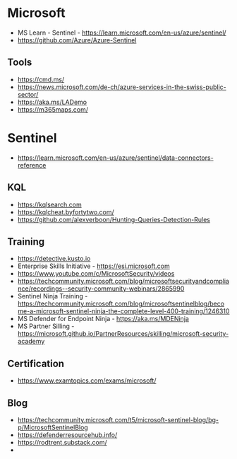 # Microsoft
- MS Learn - Sentinel - https://learn.microsoft.com/en-us/azure/sentinel/
- https://github.com/Azure/Azure-Sentinel
  
## Tools
- https://cmd.ms/
- https://news.microsoft.com/de-ch/azure-services-in-the-swiss-public-sector/
- https://aka.ms/LADemo
- https://m365maps.com/

# Sentinel
- https://learn.microsoft.com/en-us/azure/sentinel/data-connectors-reference

## KQL
- https://kqlsearch.com
- https://kqlcheat.byfortytwo.com/
- https://github.com/alexverboon/Hunting-Queries-Detection-Rules

## Training
- https://detective.kusto.io
- Enterprise Skills Initiative - https://esi.microsoft.com
- https://www.youtube.com/c/MicrosoftSecurity/videos
- https://techcommunity.microsoft.com/blog/microsoftsecurityandcompliance/recordings--security-community-webinars/2865990
- Sentinel Ninja Training - https://techcommunity.microsoft.com/blog/microsoftsentinelblog/become-a-microsoft-sentinel-ninja-the-complete-level-400-training/1246310
- MS Defender for Endpoint Ninja - https://aka.ms/MDENinja
- MS Partner Silling - https://microsoft.github.io/PartnerResources/skilling/microsoft-security-academy

## Certification
- https://www.examtopics.com/exams/microsoft/

## Blog
- https://techcommunity.microsoft.com/t5/microsoft-sentinel-blog/bg-p/MicrosoftSentinelBlog
- https://defenderresourcehub.info/
- https://rodtrent.substack.com/
- 
